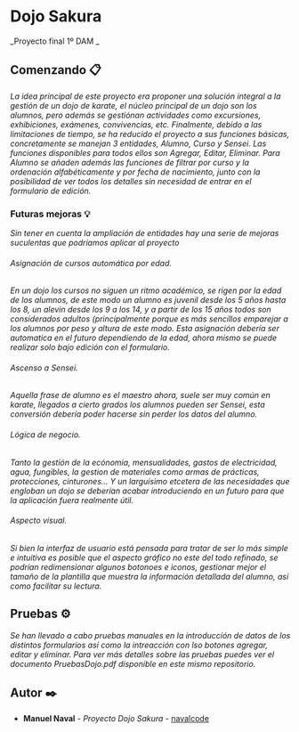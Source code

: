 # Dojo Sakura

_Proyecto final 1º DAM _

## Comenzando 📋

_La idea principal de este proyecto era proponer una solución integral a la gestión de un dojo de karate, el núcleo principal de un dojo son los alumnos,
pero además se gestiónan actividades como excursiones, exhibiciones, exámenes, convivencias, etc. Finalmente, debido a las limitaciones de tiempo, se ha reducido
el proyecto a sus funciones básicas, concretamente se manejan 3 entidades, Alumno, Curso y Sensei. Las funciones disponibles para todos ellos son Agregar,
Editar, Eliminar. Para Alumno se añaden además las funciones de filtrar por curso y la ordenación alfabéticamente y por fecha de nacimiento, junto con la posibilidad
de ver todos los detalles sin necesidad de entrar en el formulario de edición._

### Futuras mejoras 💡

_Sin tener en cuenta la ampliación de entidades hay una serie de mejoras suculentas que podríamos aplicar al proyecto_

###### Asignación de cursos automática por edad.

_En un dojo los cursos no siguen un ritmo académico, se rigen por la edad de los alumnos, de este modo un alumno es juvenil desde los 5 años hasta los 8, un alevin desde los 9 a los 14, y a partir
de los 15 años todos son considerados adultos (principalmente porque es más sencillos emparejar a los alumnos por peso y altura de este modo.
Esta asignación debería ser automatica en el futuro dependiendo de la edad, ahora mismo se puede realizar solo bajo edición con el formulario._

###### Ascenso a Sensei.

_Aquella frase de alumno es el maestro ahora, suele ser muy común en karate, llegados a cierto grados los alumnos pueden ser Sensei, esta conversión debería poder hacerse 
sin perder los datos del alumno._

###### Lógica de negocio.

_Tanto la gestión de la ecónomia, mensualidades, gastos de electricidad, agua, fungibles, la gestion de materiales como armas de prácticas, protecciones, cinturones... Y un 
larguísimo etcetera de las necesidades que engloban un dojo se deberían acabar introduciendo en un futuro para que la aplicación fuera realmente útil._

###### Aspecto visual.

_Si bien la interfaz de usuario está pensada para tratar de ser lo más simple e intuitiva es posible que el aspecto gráfico no este del todo refinado, se podrían redimensionar
algunos botonoes e iconos, gestionar mejor el tamaño de la plantilla que muestra la información detallada del alumno, así como facilitar su lectura._

## Pruebas ⚙️

_Se han llevado a cabo pruebas manuales en la introducción de datos de los distintos formularios así como la intreacción con lso botones agregar, editar y eliminar.
Para ver más detalles sobre las pruebas puedes ver el documento PruebasDojo.pdf disponible en este mismo repositorio._


## Autor ✒️



* **Manuel Naval** - *Proyecto Dojo Sakura* - [navalcode](https://github.com/navalcode)
